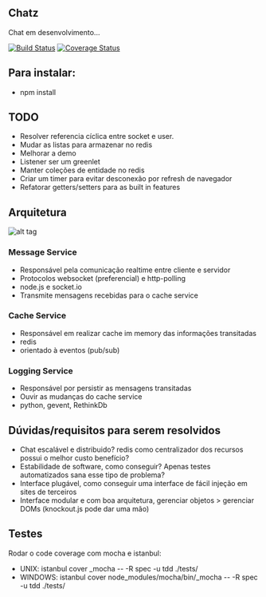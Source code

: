 ## Chatz

Chat em desenvolvimento... 
	
[![Build Status](https://api.travis-ci.org/jefperito/chatz.png)](http://travis-ci.org/#!/jefperito/chatz)
[![Coverage Status](https://coveralls.io/repos/jefperito/chatz/badge.png)](https://coveralls.io/r/jefperito/chatz)

## Para instalar:
 - npm install

## TODO
 - Resolver referencia cíclica entre socket e user.
 - Mudar as listas para armazenar no redis
 - Melhorar a demo
 - Listener ser um greenlet
 - Manter coleções de entidade no redis
 - Criar um timer para evitar desconexão por refresh de navegador
 - Refatorar getters/setters para as built in features

## Arquitetura

![alt tag](https://raw.github.com/jefperito/chatz/master/docs/Diagram.png)

### Message Service
 - Responsável pela comunicação realtime entre cliente e servidor
 - Protocolos websocket (preferencial) e http-polling
 - node.js e socket.io
 - Transmite mensagens recebidas para o cache service

### Cache Service
 - Responsável em realizar cache im memory das informações transitadas
 - redis
 - orientado à eventos (pub/sub)

### Logging Service
 - Responsável por persistir as mensagens transitadas
 - Ouvir as mudanças do cache service
 - python, gevent, RethinkDb

## Dúvidas/requisitos para serem resolvidos
 - Chat escalável e distribuido? redis como centralizador dos recursos possui o melhor custo benefício?
 - Estabilidade de software, como conseguir? Apenas testes automatizados sana esse tipo de problema?
 - Interface plugável, como conseguir uma interface de fácil injeção em sites de terceiros
 - Interface modular e com boa arquitetura, gerenciar objetos > gerenciar DOMs (knockout.js pode dar uma mão)

## Testes
Rodar o code coverage com mocha e istanbul: 
 - UNIX: istanbul cover _mocha -- -R spec -u tdd ./tests/
 - WINDOWS: istanbul cover node_modules/mocha/bin/_mocha -- -R spec -u tdd ./tests/

